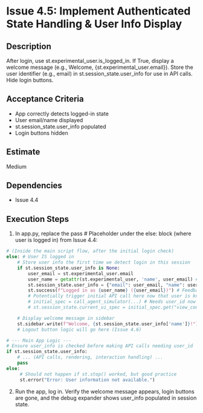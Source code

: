 # Issue 4.5: Implement Authenticated State Handling & User Info Display

## Description
After login, use st.experimental_user.is_logged_in. If True, display a welcome message (e.g., Welcome, {st.experimental_user.email}). Store the user identifier (e.g., email) in st.session_state.user_info for use in API calls. Hide login buttons.

## Acceptance Criteria
- App correctly detects logged-in state
- User email/name displayed
- st.session_state.user_info populated
- Login buttons hidden

## Estimate
Medium

## Dependencies
- Issue 4.4

## Execution Steps
1. In app.py, replace the pass # Placeholder under the else: block (where user is logged in) from Issue 4.4:
```python
# (Inside the main script flow, after the initial login check)
else: # User IS logged in
    # Store user info the first time we detect login in this session
    if st.session_state.user_info is None:
        user_email = st.experimental_user.email
        user_name = getattr(st.experimental_user, 'name', user_email) # Use email if name not available
        st.session_state.user_info = {"email": user_email, "name": user_name}
        st.success(f"Logged in as {user_name} ({user_email})") # Feedback
        # Potentially trigger initial API call here now that user is known
        # initial_spec = call_agent_simulator(...) # Needs user_id now
        # st.session_state.current_ui_spec = initial_spec.get("view_config") if initial_spec else None

    # Display welcome message in sidebar
    st.sidebar.write(f"Welcome, {st.session_state.user_info['name']}!")
    # Logout button logic will go here (Issue 4.6)

# --- Main App Logic ---
# Ensure user_info is checked before making API calls needing user_id
if st.session_state.user_info:
    # ... (API calls, rendering, interaction handling) ...
    pass
else:
     # Should not happen if st.stop() worked, but good practice
     st.error("Error: User information not available.")
```

2. Run the app, log in. Verify the welcome message appears, login buttons are gone, and the debug expander shows user_info populated in session state.
